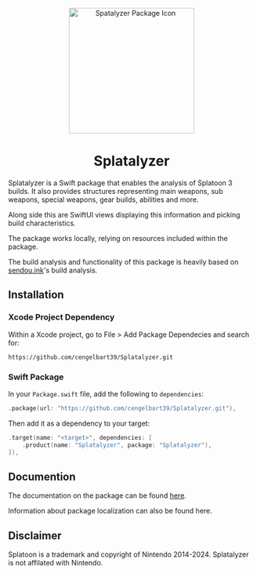 <p align="center">
  <img height="256" alt="Spatalyzer Package Icon" src="https://github.com/cengelbart39/Splatalyzer/assets/67113079/f24f6976-aef9-4e23-8281-9913183f36e7">
  <h1 align="center">Splatalyzer</h1>
</p>

Splatalyzer is a Swift package that enables the analysis of Splatoon 3 builds. It also provides structures representing main weapons, sub weapons, special weapons, gear builds, abilities and more. 

Along side this are SwiftUI views displaying this information and picking build characteristics.

The package works locally, relying on resources included within the package.

The build analysis and functionality of this package is heavily based on [sendou.ink](https://github.com/Sendouc/sendou.ink)'s build analysis.

## Installation

### Xcode Project Dependency

Within a Xcode project, go to File > Add Package Dependecies and search for:

```text
https://github.com/cengelbart39/Splatalyzer.git
```

### Swift Package

In your `Package.swift` file, add the following to `dependencies`:

```swift
.package(url: "https://github.com/cengelbart39/Splatalyzer.git"),
```

Then add it as a dependency to your target:

```swift
.target(name: "<target>", dependencies: [
    .product(name: "Splatalyzer", package: "Splatalyzer"),
]),
```

## Documention

The documentation on the package can be found [here](https://cengelbart39.github.io/Splatalyzer/documentation/splatalyzer).

Information about package localization can also be found here.

## Disclaimer

Splatoon is a trademark and copyright of Nintendo 2014-2024. Splatalyzer is not affilated with Nintendo.
